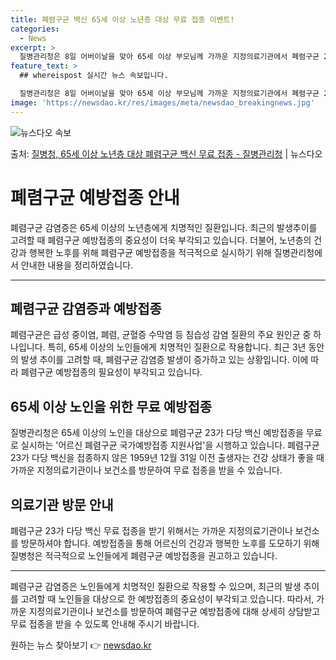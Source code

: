 ```yaml
---
title: 폐렴구균 백신 65세 이상 노년층 대상 무료 접종 이벤트!
categories:
  - News
excerpt: >
  질병관리청은 8일 어버이날을 맞아 65세 이상 부모님께 가까운 지정의료기관에서 폐렴구균 23가 다당 백신(P…
feature_text: >
  ## whereispost 실시간 뉴스 속보입니다.

  질병관리청은 8일 어버이날을 맞아 65세 이상 부모님께 가까운 지정의료기관에서 폐렴구균 23가 다당 백신(P…
image: 'https://newsdao.kr/res/images/meta/newsdao_breakingnews.jpg'
---
```


![뉴스다오 속보](https://newsdao.kr/res/images/meta/newsdao_breakingnews.jpg)

<p>출처: <a href="https://newsdao.kr/3759" rel="dofollow">질병청, 65세 이상 노년층 대상 폐렴구균 백신 무료 접종 - 질병관리청</a> | 뉴스다오</p>

<h1 data-ke-size="size26">폐렴구균 예방접종 안내</h1>
<p data-ke-size="size16">폐렴구균 감염증은 65세 이상의 노년층에게 치명적인 질환입니다. 최근의 발생추이를 고려할 때 폐렴구균 예방접종의 중요성이 더욱 부각되고 있습니다. 더불어, 노년층의 건강과 행복한 노후를 위해 폐렴구균 예방접종을 적극적으로 실시하기 위해 질병관리청에서 안내한 내용을 정리하였습니다.</p>

<hr>

<h2 data-ke-size="size24">폐렴구균 감염증과 예방접종</h2>
<p data-ke-size="size16">폐렴구균은 급성 중이염, 폐렴, 균혈증 수막염 등 침습성 감염 질환의 주요 원인균 중 하나입니다. 특히, 65세 이상의 노인들에게 치명적인 질환으로 작용합니다. 최근 3년 동안의 발생 추이를 고려할 때, 폐렴구균 감염증 발생이 증가하고 있는 상황입니다. 이에 따라 폐렴구균 예방접종의 필요성이 부각되고 있습니다.</p>

<h2 data-ke-size="size24">65세 이상 노인을 위한 무료 예방접종</h2>
<p data-ke-size="size16">질병관리청은 65세 이상의 노인을 대상으로 폐렴구균 23가 다당 백신 예방접종을 무료로 실시하는 '어르신 폐렴구균 국가예방접종 지원사업'을 시행하고 있습니다. 폐렴구균 23가 다당 백신을 접종하지 않은 1959년 12월 31일 이전 출생자는 건강 상태가 좋을 때 가까운 지정의료기관이나 보건소를 방문하여 무료 접종을 받을 수 있습니다.</p>

<h2 data-ke-size="size24">의료기관 방문 안내</h2>
<p data-ke-size="size16">폐렴구균 23가 다당 백신 무료 접종을 받기 위해서는 가까운 지정의료기관이나 보건소를 방문하셔야 합니다. 예방접종을 통해 어르신의 건강과 행복한 노후를 도모하기 위해 질병청은 적극적으로 노인들에게 폐렴구균 예방접종을 권고하고 있습니다.</p>

<hr>

<p data-ke-size="size16">폐렴구균 감염증은 노인들에게 치명적인 질환으로 작용할 수 있으며, 최근의 발생 추이를 고려할 때 노인들을 대상으로 한 예방접종의 중요성이 부각되고 있습니다. 따라서, 가까운 지정의료기관이나 보건소를 방문하여 폐렴구균 예방접종에 대해 상세히 상담받고 무료 접종을 받을 수 있도록 안내해 주시기 바랍니다.</p>
 

원하는 뉴스 찾아보기 👉 <a href="https://newsdao.kr" rel="dofollow">newsdao.kr</a>


